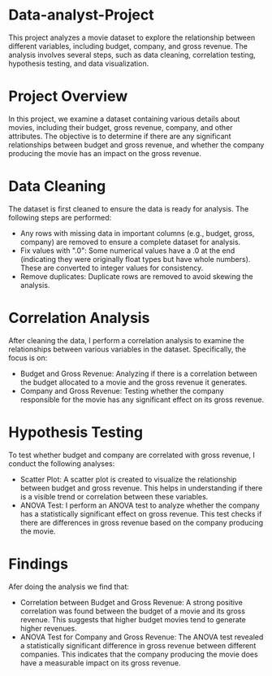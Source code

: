 # Data-analyst-Project
This project analyzes a movie dataset to explore the relationship between different variables, including budget, company, and gross revenue. The analysis involves several steps, such as data cleaning, correlation testing, hypothesis testing, and data visualization.

# Project Overview
In this project, we examine a dataset containing various details about movies, including their budget, gross revenue, company, and other attributes. The objective is to determine if there are any significant relationships between budget and gross revenue, and whether the company producing the movie has an impact on the gross revenue.

# Data Cleaning
The dataset is first cleaned to ensure the data is ready for analysis. The following steps are performed:
* Any rows with missing data in important columns (e.g., budget, gross, company) are removed to ensure a complete dataset for analysis.
* Fix values with ".0": Some numerical values have a .0 at the end (indicating they were originally float types but have whole numbers). These are converted to integer values for consistency.
* Remove duplicates: Duplicate rows are removed to avoid skewing the analysis.

# Correlation Analysis
After cleaning the data, I perform a correlation analysis to examine the relationships between various variables in the dataset. Specifically, the focus is on:
* Budget and Gross Revenue: Analyzing if there is a correlation between the budget allocated to a movie and the gross revenue it generates.
* Company and Gross Revenue: Testing whether the company responsible for the movie has any significant effect on its gross revenue.

# Hypothesis Testing
To test whether budget and company are correlated with gross revenue, I conduct the following analyses:
* Scatter Plot: A scatter plot is created to visualize the relationship between budget and gross revenue. This helps in understanding if there is a visible trend or correlation between these variables.
* ANOVA Test: I perform an ANOVA test to analyze whether the company has a statistically significant effect on gross revenue. This test checks if there are differences in gross revenue based on the company producing the movie.

# Findings
Afer doing the analysis we find that:
* Correlation between Budget and Gross Revenue: A strong positive correlation was found between the budget of a movie and its gross revenue. This suggests that higher budget movies tend to generate higher revenues.
* ANOVA Test for Company and Gross Revenue: The ANOVA test revealed a statistically significant difference in gross revenue between different companies. This indicates that the company producing the movie does have a measurable impact on its gross revenue.


